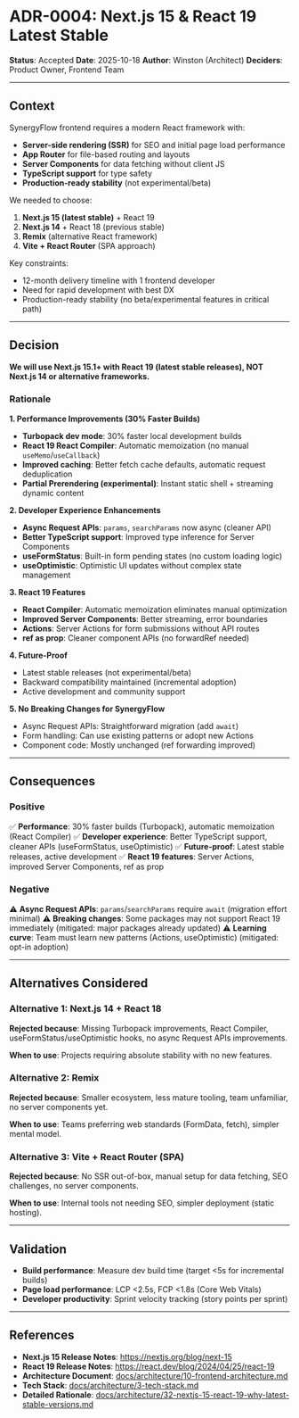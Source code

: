 # ADR-0004: Next.js 15 & React 19 Latest Stable

**Status**: Accepted
**Date**: 2025-10-18
**Author**: Winston (Architect)
**Deciders**: Product Owner, Frontend Team

---

## Context

SynergyFlow frontend requires a modern React framework with:
- **Server-side rendering (SSR)** for SEO and initial page load performance
- **App Router** for file-based routing and layouts
- **Server Components** for data fetching without client JS
- **TypeScript support** for type safety
- **Production-ready stability** (not experimental/beta)

We needed to choose:
1. **Next.js 15 (latest stable)** + React 19
2. **Next.js 14** + React 18 (previous stable)
3. **Remix** (alternative React framework)
4. **Vite + React Router** (SPA approach)

Key constraints:
- 12-month delivery timeline with 1 frontend developer
- Need for rapid development with best DX
- Production-ready stability (no beta/experimental features in critical path)

---

## Decision

**We will use Next.js 15.1+ with React 19 (latest stable releases), NOT Next.js 14 or alternative frameworks.**

### Rationale

**1. Performance Improvements (30% Faster Builds)**
- **Turbopack dev mode**: 30% faster local development builds
- **React 19 React Compiler**: Automatic memoization (no manual `useMemo`/`useCallback`)
- **Improved caching**: Better fetch cache defaults, automatic request deduplication
- **Partial Prerendering (experimental)**: Instant static shell + streaming dynamic content

**2. Developer Experience Enhancements**
- **Async Request APIs**: `params`, `searchParams` now async (cleaner API)
- **Better TypeScript support**: Improved type inference for Server Components
- **useFormStatus**: Built-in form pending states (no custom loading logic)
- **useOptimistic**: Optimistic UI updates without complex state management

**3. React 19 Features**
- **React Compiler**: Automatic memoization eliminates manual optimization
- **Improved Server Components**: Better streaming, error boundaries
- **Actions**: Server Actions for form submissions without API routes
- **ref as prop**: Cleaner component APIs (no forwardRef needed)

**4. Future-Proof**
- Latest stable releases (not experimental/beta)
- Backward compatibility maintained (incremental adoption)
- Active development and community support

**5. No Breaking Changes for SynergyFlow**
- Async Request APIs: Straightforward migration (add `await`)
- Form handling: Can use existing patterns or adopt new Actions
- Component code: Mostly unchanged (ref forwarding improved)

---

## Consequences

### Positive

✅ **Performance**: 30% faster builds (Turbopack), automatic memoization (React Compiler)
✅ **Developer experience**: Better TypeScript support, cleaner APIs (useFormStatus, useOptimistic)
✅ **Future-proof**: Latest stable releases, active development
✅ **React 19 features**: Server Actions, improved Server Components, ref as prop

### Negative

⚠️ **Async Request APIs**: `params`/`searchParams` require `await` (migration effort minimal)
⚠️ **Breaking changes**: Some packages may not support React 19 immediately (mitigated: major packages already updated)
⚠️ **Learning curve**: Team must learn new patterns (Actions, useOptimistic) (mitigated: opt-in adoption)

---

## Alternatives Considered

### Alternative 1: Next.js 14 + React 18

**Rejected because**: Missing Turbopack improvements, React Compiler, useFormStatus/useOptimistic hooks, no async Request APIs improvements.

**When to use**: Projects requiring absolute stability with no new features.

### Alternative 2: Remix

**Rejected because**: Smaller ecosystem, less mature tooling, team unfamiliar, no server components yet.

**When to use**: Teams preferring web standards (FormData, fetch), simpler mental model.

### Alternative 3: Vite + React Router (SPA)

**Rejected because**: No SSR out-of-box, manual setup for data fetching, SEO challenges, no server components.

**When to use**: Internal tools not needing SEO, simpler deployment (static hosting).

---

## Validation

- **Build performance**: Measure dev build time (target <5s for incremental builds)
- **Page load performance**: LCP <2.5s, FCP <1.8s (Core Web Vitals)
- **Developer productivity**: Sprint velocity tracking (story points per sprint)

---

## References

- **Next.js 15 Release Notes**: https://nextjs.org/blog/next-15
- **React 19 Release Notes**: https://react.dev/blog/2024/04/25/react-19
- **Architecture Document**: [docs/architecture/10-frontend-architecture.md](../architecture/10-frontend-architecture.md)
- **Tech Stack**: [docs/architecture/3-tech-stack.md](../architecture/3-tech-stack.md)
- **Detailed Rationale**: [docs/architecture/32-nextjs-15-react-19-why-latest-stable-versions.md](../architecture/32-nextjs-15-react-19-why-latest-stable-versions.md)
